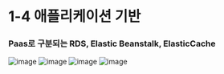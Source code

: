 # 1-4 애플리케이션 기반

### Paas로 구분되는 RDS, Elastic Beanstalk, ElasticCache

![image](https://user-images.githubusercontent.com/59350891/104127245-5c1bcd80-53a4-11eb-97bb-f2981521da9b.png)
![image](https://user-images.githubusercontent.com/59350891/104127150-d26c0000-53a3-11eb-8cc9-e73f9e9875c5.png)
![image](https://user-images.githubusercontent.com/59350891/104127252-65a53580-53a4-11eb-9c91-d06a30e45b26.png)
![image](https://user-images.githubusercontent.com/59350891/104127255-6b028000-53a4-11eb-9216-e44788009842.png)